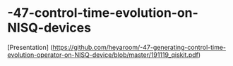# -47-control-time-evolution-on-NISQ-devices

[Presentation] (https://github.com/heyaroom/-47-generating-control-time-evolution-operator-on-NISQ-device/blob/master/191119_qiskit.pdf)
